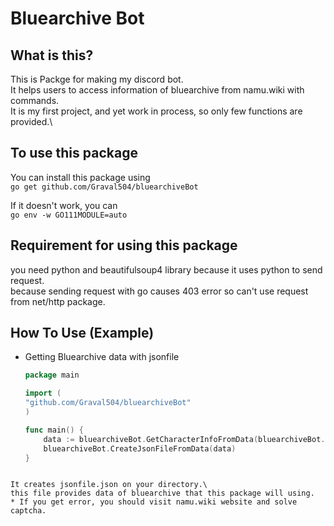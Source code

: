 # Bluearchive Bot
## What is this?
This is Packge for making my discord bot.\
It helps users to access information of bluearchive from namu.wiki with commands.\
It is my first project, and yet work in process, so only few functions are provided.\
## To use this package
You can install this package using\
`go get github.com/Graval504/bluearchiveBot`

If it doesn't work, you can\
`go env -w GO111MODULE=auto`

## Requirement for using this package
you need python and beautifulsoup4 library because it uses python to send request.\
because sending request with go causes 403 error so can't use request from net/http package.
## How To Use (Example)
* Getting Bluearchive data with jsonfile
    ```go
    package main

    import (
	"github.com/Graval504/bluearchiveBot"
    )

    func main() {
    	data := bluearchiveBot.GetCharacterInfoFromData(bluearchiveBot.GetCharacterList())
    	bluearchiveBot.CreateJsonFileFromData(data)
    }
```

It creates jsonfile.json on your directory.\
this file provides data of bluearchive that this package will using.
* If you get error, you should visit namu.wiki website and solve captcha.
